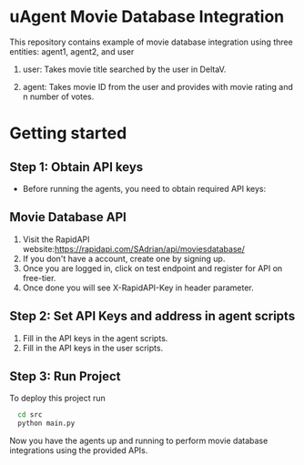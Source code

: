 # uAgent Movie Database Integration

This repository contains example of movie database integration using three entities: agent1, agent2, and user

1. user: Takes movie title searched by the user in DeltaV.

2. agent: Takes movie ID from the user and provides with movie rating and n number of votes.

# Getting started


## Step 1: Obtain API keys

- Before running the agents, you need to obtain required API keys:




## Movie Database API

1. Visit the RapidAPI website:https://rapidapi.com/SAdrian/api/moviesdatabase/
2. If you don't have a account, create one by signing up.
3. Once you are logged in, click on test endpoint and register for API on free-tier.
4. Once done you will see X-RapidAPI-Key in header parameter.

## Step 2: Set API Keys and address in agent scripts

1. Fill in the API keys in the agent scripts.
2. Fill in the API keys in the user scripts.




## Step 3: Run Project

To deploy this project run

```bash
  cd src
  python main.py
```

Now you have the agents up and running to perform movie database integrations using the provided APIs.
